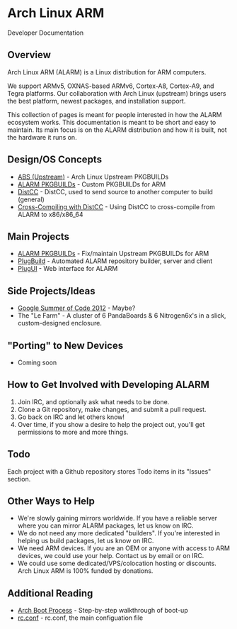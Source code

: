 # Arch Linux ARM #

<div class="meta subtitle">Developer Documentation</div>

## Overview ##
Arch Linux ARM (ALARM) is a Linux distribution for ARM computers.

We support ARMv5, OXNAS-based ARMv6, Cortex-A8, Cortex-A9, and Tegra platforms. Our collaboration with Arch Linux (upstream) brings users the best platform, newest packages, and installation support.

This collection of pages is meant for people interested in how the ALARM ecosystem works. This documentation is meant to be short and easy to maintain. Its main focus is on the ALARM distribution and how it is built, not the hardware it runs on.

## Design/OS Concepts ##
* [ABS (Upstream)](https://wiki.archlinux.org/index.php/Arch_Build_System) - Arch Linux Upstream PKGBUILDs
* [ALARM PKGBUILDs](https://github.com/archlinuxarm/PKGBUILDs) - Custom PKGBUILDs for ARM
* [DistCC](#!/concepts/distcc) - DistCC, used to send source to another computer to build (general)
* [Cross-Compiling with DistCC](#!/concepts/cross-compiling) - Using DistCC to cross-compile from ALARM to x86/x86_64

## Main Projects ##
* [ALARM PKGBUILDs](https://github.com/archlinuxarm/PKGBUILDs) - Fix/maintain Upstream PKGBUILDs for ARM
* [PlugBuild](#!/projects/plugbuild) - Automated ALARM repository builder, server and client
* [PlugUI](https://github.com/archlinuxarm/PlugUI) - Web interface for ALARM

## Side Projects/Ideas ##
* [Google Summer of Code 2012](#!/ideas/gsoc) - Maybe?
* The "Le Farm" - A cluster of 6 PandaBoards & 6 Nitrogen6x's in a slick, custom-designed enclosure.

## "Porting" to New Devices ##
* Coming soon

## How to Get Involved with Developing ALARM ##
1. Join IRC, and optionally ask what needs to be done.
2. Clone a Git repository, make changes, and submit a pull request.
3. Go back on IRC and let others know!
4. Over time, if you show a desire to help the project out, you'll get permissions to more and more things.

## Todo ##
Each project with a Github repository stores Todo items in its "Issues" section.

## Other Ways to Help ##
* We're slowly gaining mirrors worldwide. If you have a reliable server where you can mirror ALARM packages, let us know on IRC.
* We do not need any more dedicated "builders". If you're interested in helping us build packages, let us know on IRC.
* We need ARM devices. If you are an OEM or anyone with access to ARM devices, we could use your help. Contact us by email or on IRC.
* We could use some dedicated/VPS/colocation hosting or discounts. Arch Linux ARM is 100% funded by donations.

## Additional Reading ##
* [Arch Boot Process](https://wiki.archlinux.org/index.php/Arch_Boot_Process) - Step-by-step walkthrough of boot-up
* [rc.conf](https://wiki.archlinux.org/index.php/Rc.conf) - rc.conf, the main configuation file